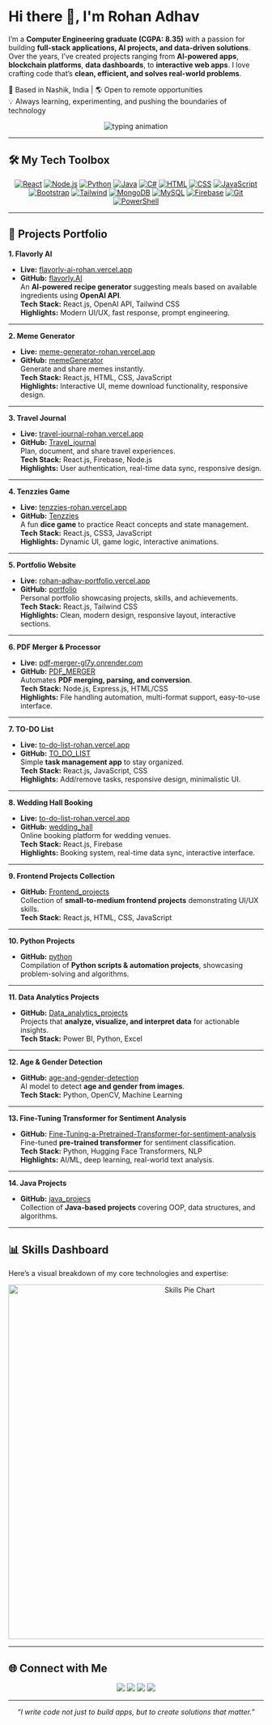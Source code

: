# Hi there 👋, I'm Rohan Adhav

I’m a **Computer Engineering graduate (CGPA: 8.35)** with a passion for building **full-stack applications, AI projects, and data-driven solutions**.  
Over the years, I’ve created projects ranging from **AI-powered apps**, **blockchain platforms**, **data dashboards**, to **interactive web apps**. I love crafting code that’s **clean, efficient, and solves real-world problems**.

📍 Based in Nashik, India | 🌎 Open to remote opportunities  
💡 Always learning, experimenting, and pushing the boundaries of technology

<p align="center">
<img src="https://readme-typing-svg.herokuapp.com?font=Fira+Code&size=22&duration=3000&pause=1000&color=007bff&center=true&width=600&lines=Turning+ideas+into+real-world+solutions;Building+beautiful+and+scalable+apps;Data-driven+decision+making+with+AI;Always+learning+%26+exploring+new+tech" alt="typing animation"/>
</p>

---

## 🛠 My Tech Toolbox
<p align="center">
<a href="https://github.com/Rohan-Adhav/portfolio.git"><img src="https://skillicons.dev/icons?i=react" alt="React" /></a>
<a href="https://github.com/Rohan-Adhav/portfolio.git"><img src="https://skillicons.dev/icons?i=nodejs" alt="Node.js" /></a>
<a href="https://github.com/Rohan-Adhav/python.git"><img src="https://skillicons.dev/icons?i=python" alt="Python" /></a>
<a href="https://github.com/Rohan-Adhav/java_projecs.git"><img src="https://skillicons.dev/icons?i=java" alt="Java" /></a>
<a href="https://github.com/Rohan-Adhav/portfolio.git"><img src="https://skillicons.dev/icons?i=cs" alt="C#" /></a>
<a href="https://github.com/Rohan-Adhav/portfolio.git"><img src="https://skillicons.dev/icons?i=html" alt="HTML" /></a>
<a href="https://github.com/Rohan-Adhav/portfolio.git"><img src="https://skillicons.dev/icons?i=css" alt="CSS" /></a>
<a href="https://github.com/Rohan-Adhav/portfolio.git"><img src="https://skillicons.dev/icons?i=js" alt="JavaScript" /></a>
<a href="https://github.com/Rohan-Adhav/portfolio.git"><img src="https://skillicons.dev/icons?i=bootstrap" alt="Bootstrap" /></a>
<a href="https://github.com/Rohan-Adhav/portfolio.git"><img src="https://skillicons.dev/icons?i=tailwind" alt="Tailwind" /></a>
<a href="https://github.com/Rohan-Adhav/Data_analytics_projects.git"><img src="https://skillicons.dev/icons?i=mongodb" alt="MongoDB" /></a>
<a href="https://github.com/Rohan-Adhav/Data_analytics_projects.git"><img src="https://skillicons.dev/icons?i=mysql" alt="MySQL" /></a>
<a href="https://github.com/Rohan-Adhav/portfolio.git"><img src="https://skillicons.dev/icons?i=firebase" alt="Firebase" /></a>
<a href="https://github.com/Rohan-Adhav/portfolio.git"><img src="https://skillicons.dev/icons?i=git" alt="Git" /></a>
<a href="https://github.com/Rohan-Adhav/portfolio.git"><img src="https://skillicons.dev/icons?i=powershell" alt="PowerShell" /></a>
</p>

---

## 🚀 Projects Portfolio

**1. Flavorly AI**  
- **Live:** [flavorly-ai-rohan.vercel.app](https://flavorly-ai-rohan.vercel.app/)  
- **GitHub:** [flavorly.AI](https://github.com/Rohan-Adhav/flavorly.AI.git)  
An **AI-powered recipe generator** suggesting meals based on available ingredients using **OpenAI API**.  
**Tech Stack:** React.js, OpenAI API, Tailwind CSS  
**Highlights:** Modern UI/UX, fast response, prompt engineering.

---

**2. Meme Generator**  
- **Live:** [meme-generator-rohan.vercel.app](https://meme-generator-rohan.vercel.app/)  
- **GitHub:** [memeGenerator](https://github.com/Rohan-Adhav/memeGenerator.git)  
Generate and share memes instantly.  
**Tech Stack:** React.js, HTML, CSS, JavaScript  
**Highlights:** Interactive UI, meme download functionality, responsive design.

---

**3. Travel Journal**  
- **Live:** [travel-journal-rohan.vercel.app](https://travel-journal-rohan.vercel.app/)  
- **GitHub:** [Travel_journal](https://github.com/Rohan-Adhav/Travel_journal.git)  
Plan, document, and share travel experiences.  
**Tech Stack:** React.js, Firebase, Node.js  
**Highlights:** User authentication, real-time data sync, responsive design.

---

**4. Tenzzies Game**  
- **Live:** [tenzzies-rohan.vercel.app](https://tenzzies-rohan.vercel.app/)  
- **GitHub:** [Tenzzies](https://github.com/Rohan-Adhav/Tenzzies.git)  
A fun **dice game** to practice React concepts and state management.  
**Tech Stack:** React.js, CSS3, JavaScript  
**Highlights:** Dynamic UI, game logic, interactive animations.

---

**5. Portfolio Website**  
- **Live:** [rohan-adhav-portfolio.vercel.app](https://rohan-adhav-portfolio.vercel.app/)  
- **GitHub:** [portfolio](https://github.com/Rohan-Adhav/portfolio.git)  
Personal portfolio showcasing projects, skills, and achievements.  
**Tech Stack:** React.js, Tailwind CSS  
**Highlights:** Clean, modern design, responsive layout, interactive sections.

---

**6. PDF Merger & Processor**  
- **Live:** [pdf-merger-gl7y.onrender.com](https://pdf-merger-gl7y.onrender.com/)  
- **GitHub:** [PDF_MERGER](https://github.com/Rohan-Adhav/PDF_MERGER)  
Automates **PDF merging, parsing, and conversion**.  
**Tech Stack:** Node.js, Express.js, HTML/CSS  
**Highlights:** File handling automation, multi-format support, easy-to-use interface.

---

**7. TO-DO List**  
- **Live:** [to-do-list-rohan.vercel.app](https://to-do-list-rohan.vercel.app/)  
- **GitHub:** [TO_DO_LIST](https://github.com/Rohan-Adhav/TO_DO_LIST.git)  
Simple **task management app** to stay organized.  
**Tech Stack:** React.js, JavaScript, CSS  
**Highlights:** Add/remove tasks, responsive design, minimalistic UI.

---

**8. Wedding Hall Booking**  
- **Live:** [to-do-list-rohan.vercel.app](https://to-do-list-rohan.vercel.app/)  
- **GitHub:** [wedding_hall](https://github.com/Rohan-Adhav/wedding_hall.git)  
Online booking platform for wedding venues.  
**Tech Stack:** React.js, Firebase  
**Highlights:** Booking system, real-time data sync, interactive interface.

---

**9. Frontend Projects Collection**  
- **GitHub:** [Frontend_projects](https://github.com/Rohan-Adhav/Frontend_projects.git)  
Collection of **small-to-medium frontend projects** demonstrating UI/UX skills.  
**Tech Stack:** React.js, HTML, CSS, JavaScript

---

**10. Python Projects**  
- **GitHub:** [python](https://github.com/Rohan-Adhav/python.git)  
Compilation of **Python scripts & automation projects**, showcasing problem-solving and algorithms.

---

**11. Data Analytics Projects**  
- **GitHub:** [Data_analytics_projects](https://github.com/Rohan-Adhav/Data_analytics_projects.git)  
Projects that **analyze, visualize, and interpret data** for actionable insights.  
**Tech Stack:** Power BI, Python, Excel

---

**12. Age & Gender Detection**  
- **GitHub:** [age-and-gender-detection](https://github.com/Rohan-Adhav/age-and-gender-detection.git)  
AI model to detect **age and gender from images**.  
**Tech Stack:** Python, OpenCV, Machine Learning

---

**13. Fine-Tuning Transformer for Sentiment Analysis**  
- **GitHub:** [Fine-Tuning-a-Pretrained-Transformer-for-sentiment-analysis](https://github.com/Rohan-Adhav/Fine-Tuning-a-Pretrained-Transformer-for-sentiment-analysis.git)  
Fine-tuned **pre-trained transformer** for sentiment classification.  
**Tech Stack:** Python, Hugging Face Transformers, NLP  
**Highlights:** AI/ML, deep learning, real-world text analysis.

---

**14. Java Projects**  
- **GitHub:** [java_projecs](https://github.com/Rohan-Adhav/java_projecs.git)  
Collection of **Java-based projects** covering OOP, data structures, and algorithms.  

---

## 📊 Skills Dashboard

Here’s a visual breakdown of my core technologies and expertise:

<p align="center">
  <img src="https://bing.com/th/id/BCEI.4a281bb5-ba66-4d27-beae-727089edadb3.png" alt="Skills Pie Chart" width="700"/>
</p>





---

## 🌐 Connect with Me
<p align="center">
<a href="https://www.linkedin.com/in/rohan-adhav-s15111115"><img src="https://skillicons.dev/icons?i=linkedin" /></a>
<a href="https://mail.google.com/mail/?view=cm&to=rohanadhav78@gmail.com"><img src="https://skillicons.dev/icons?i=gmail" /></a>
<a href="https://github.com/Rohan-Adhav"><img src="https://skillicons.dev/icons?i=github" /></a>
<a href="https://rohan-adhav-portfolio.vercel.app/"><img src="https://skillicons.dev/icons?i=vercel" /></a>
</p>

---

<p align="center">
<i>“I write code not just to build apps, but to create solutions that matter.”</i>
</p>
